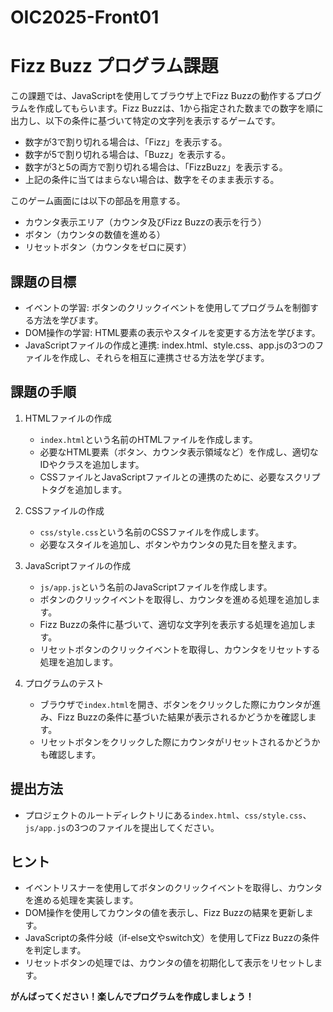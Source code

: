# OIC2025-Front01

# Fizz Buzz プログラム課題

この課題では、JavaScriptを使用してブラウザ上でFizz Buzzの動作するプログラムを作成してもらいます。Fizz Buzzは、1から指定された数までの数字を順に出力し、以下の条件に基づいて特定の文字列を表示するゲームです。

- 数字が3で割り切れる場合は、「Fizz」を表示する。
- 数字が5で割り切れる場合は、「Buzz」を表示する。
- 数字が3と5の両方で割り切れる場合は、「FizzBuzz」を表示する。
- 上記の条件に当てはまらない場合は、数字をそのまま表示する。

このゲーム画面には以下の部品を用意する。
- カウンタ表示エリア（カウンタ及びFizz Buzzの表示を行う）
- ボタン（カウンタの数値を進める）
- リセットボタン（カウンタをゼロに戻す）

## 課題の目標

- イベントの学習: ボタンのクリックイベントを使用してプログラムを制御する方法を学びます。
- DOM操作の学習: HTML要素の表示やスタイルを変更する方法を学びます。
- JavaScriptファイルの作成と連携: index.html、style.css、app.jsの3つのファイルを作成し、それらを相互に連携させる方法を学びます。

## 課題の手順

1. HTMLファイルの作成

   - `index.html`という名前のHTMLファイルを作成します。
   - 必要なHTML要素（ボタン、カウンタ表示領域など）を作成し、適切なIDやクラスを追加します。
   - CSSファイルとJavaScriptファイルとの連携のために、必要なスクリプトタグを追加します。

2. CSSファイルの作成

   - `css/style.css`という名前のCSSファイルを作成します。
   - 必要なスタイルを追加し、ボタンやカウンタの見た目を整えます。

3. JavaScriptファイルの作成

   - `js/app.js`という名前のJavaScriptファイルを作成します。
   - ボタンのクリックイベントを取得し、カウンタを進める処理を追加します。
   - Fizz Buzzの条件に基づいて、適切な文字列を表示する処理を追加します。
   - リセットボタンのクリックイベントを取得し、カウンタをリセットする処理を追加します。

4. プログラムのテスト

   - ブラウザで`index.html`を開き、ボタンをクリックした際にカウンタが進み、Fizz Buzzの条件に基づいた結果が表示されるかどうかを確認します。
   - リセットボタンをクリックした際にカウンタがリセットされるかどうかも確認します。

## 提出方法

- プロジェクトのルートディレクトリにある`index.html`、`css/style.css`、`js/app.js`の3つのファイルを提出してください。

## ヒント

- イベントリスナーを使用してボタンのクリックイベントを取得し、カウンタを進める処理を実装します。
- DOM操作を使用してカウンタの値を表示し、Fizz Buzzの結果を更新します。
- JavaScriptの条件分岐（if-else文やswitch文）を使用してFizz Buzzの条件を判定します。
- リセットボタンの処理では、カウンタの値を初期化して表示をリセットします。

**がんばってください！楽しんでプログラムを作成しましょう！**
